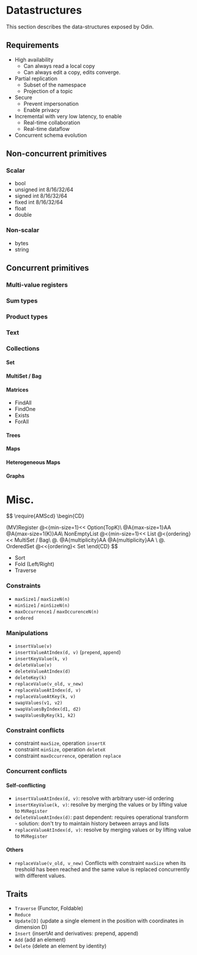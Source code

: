 # Datastructures

This section describes the data-structures exposed by Odin.

## Requirements

- High availability
    - Can always read a local copy
    - Can always edit a copy, edits converge.
- Partial replication
    - Subset of the namespace
    - Projection of a topic
- Secure
    - Prevent impersonation
    - Enable privacy
- Incremental with very low latency, to enable
    - Real-time collaboration
    - Real-time dataflow
- Concurrent schema evolution

## Non-concurrent primitives

### Scalar
- bool
- unsigned int 8/16/32/64
- signed int 8/16/32/64
- fixed int 8/16/32/64
- float
- double

### Non-scalar
- bytes
- string

## Concurrent primitives

### Multi-value registers

### Sum types

### Product types

### Text

### Collections

#### Set

#### MultiSet / Bag

#### Matrices
- FindAll
- FindOne
- Exists
- ForAll

#### Trees

#### Maps

#### Heterogeneous Maps

#### Graphs


# Misc.
$$
\require{AMScd}
\begin{CD}

(MV)Register    @<{min-size=1}<<    Option(TopK)\\
@A{max-size=1}AA                    @A{max-size=1(K)}AA\\
NonEmptyList    @<{min-size=1}<<    List              @<{ordering}<<   MultiSet / Bag\\
                @.                  @A{multiplicity}AA                 @A{multiplicity}AA \\
                @.                  OrderedSet        @<<{ordering}<   Set
\end{CD}
$$

- Sort
- Fold (Left/Right)
- Traverse


### Constraints
- `maxSize1` / `maxSizeN(n)`
- `minSize1` / `minSizeN(n)`
- `maxOccurrence1`  / `maxOccurenceN(n)`
- `ordered`

### Manipulations
- `insertValue(v)`
- `insertValueAtIndex(d, v)` (`prepend`, `append`)
- `insertKeyValue(k, v)`
- `deleteValue(v)`
- `deleteValueAtIndex(d)`
- `deleteKey(k)`
- `replaceValue(v_old, v_new)`
- `replaceValueAtIndex(d, v)`
- `replaceValueAtKey(k, v)`
- `swapValues(v1, v2)`
- `swapValuesByIndex(d1, d2)`
- `swapValuesByKey(k1, k2)`

### Constraint conflicts

- constraint `maxSize`, operation `insertX`
- constraint `minSize`, operation `deleteX`
- constraint `maxOccurrence`, operation `replace`

### Concurrent conflicts

#### Self-conflicting
- `insertValueAtIndex(d, v)`: resolve with arbitrary user-id ordering
- `insertKeyValue(k, v)`: resolve by merging the values or by lifting value to `MVRegister`
- `deleteValueAtIndex(d)`: past dependent: requires operational transform - solution: don't try to maintain history between arrays and lists
- `replaceValueAtIndex(d, v)`: resolve by merging values or by lifting value to `MVRegister`



#### Others
- `replaceValue(v_old, v_new)` Conflicts with constraint `maxSize` when its treshold has been reached and the same value is replaced concurrently with different values.

## Traits

- `Traverse` (Functor, Foldable)
- `Reduce`
- `Update[D]` (update a single element in the position with coordinates in dimension D)
- `Insert` (insertAt and derivatives: prepend, append)
- `Add` (add an element)
- `Delete` (delete an element by identity)